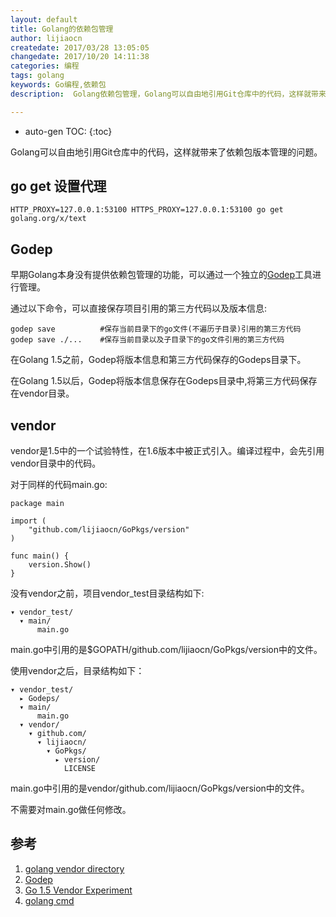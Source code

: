 ```yaml
---
layout: default
title: Golang的依赖包管理
author: lijiaocn
createdate: 2017/03/28 13:05:05
changedate: 2017/10/20 14:11:38
categories: 编程
tags: golang
keywords: Go编程,依赖包
description:  Golang依赖包管理，Golang可以自由地引用Git仓库中的代码，这样就带来了依赖包版本管理的问题。

---
```


* auto-gen TOC:
{:toc}

Golang可以自由地引用Git仓库中的代码，这样就带来了依赖包版本管理的问题。

## go get 设置代理

	HTTP_PROXY=127.0.0.1:53100 HTTPS_PROXY=127.0.0.1:53100 go get golang.org/x/text

## Godep

早期Golang本身没有提供依赖包管理的功能，可以通过一个独立的[Godep][2]工具进行管理。

通过以下命令，可以直接保存项目引用的第三方代码以及版本信息:

	godep save          #保存当前目录下的go文件(不遍历子目录)引用的第三方代码
	godep save ./...    #保存当前目录以及子目录下的go文件引用的第三方代码

在Golang 1.5之前，Godep将版本信息和第三方代码保存的Godeps目录下。

在Golang 1.5以后，Godep将版本信息保存在Godeps目录中,将第三方代码保存在vendor目录。

## vendor

vendor是1.5中的一个试验特性，在1.6版本中被正式引入。编译过程中，会先引用vendor目录中的代码。

对于同样的代码main.go:

	package main
	
	import (
	    "github.com/lijiaocn/GoPkgs/version"
	)
	
	func main() {
	    version.Show()
	}

没有vendor之前，项目vendor_test目录结构如下:

	▾ vendor_test/
	  ▾ main/
	      main.go

main.go中引用的是$GOPATH/github.com/lijiaocn/GoPkgs/version中的文件。

使用vendor之后，目录结构如下：

	▾ vendor_test/
	  ▸ Godeps/
	  ▾ main/
	      main.go
	  ▾ vendor/
	    ▾ github.com/
	      ▾ lijiaocn/
	        ▾ GoPkgs/
	          ▸ version/
	            LICENSE

main.go中引用的是vendor/github.com/lijiaocn/GoPkgs/version中的文件。

不需要对main.go做任何修改。

## 参考

1. [golang vendor directory][1]
2. [Godep][2]
3. [Go 1.5 Vendor Experiment][3]
4. [golang cmd][4]

[1]: https://golang.org/cmd/go/#hdr-Vendor_Directories  "golang vendor directory"
[2]: https://github.com/tools/godep "godep"
[3]: https://docs.google.com/document/d/1Bz5-UB7g2uPBdOx-rw5t9MxJwkfpx90cqG9AFL0JAYo/edit "Go 1.5 Vendor Experiment"
[4]: https://golang.org/cmd/go/ "golang cmds"
